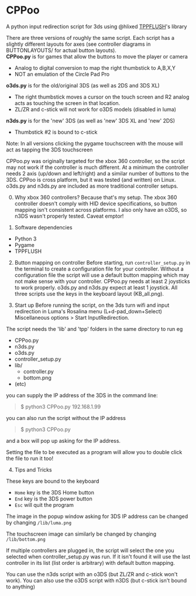# CPPoo
A python input redirection script for 3ds using @hlixed [TPPFLUSH](https://github.com/hlixed/TPPFLUSH)'s library

There are three versions of roughly the same script. Each script has a slightly different layouts for axes (see controller diagrams in BUTTONLAYOUTS/ for actual button layouts).  
**CPPoo.py** is for games that allow the buttons to move the player or camera 
* Analog to digital conversion to map the right thumbstick to A,B,X,Y
* NOT an emulation of  the Circle Pad Pro

**o3ds.py** is for the old/original 3DS (as well as 2DS and 3DS XL)
* The right thumbstick moves a cursor on the touch screen and R2 analog acts as touching the screen in that location. 
* ZL/ZR and c-stick will not work for o3DS models (disabled in luma)

**n3ds.py** is for the 'new' 3DS (as well as  'new' 3DS XL and 'new' 2DS)
* Thumbstick #2 is bound to c-stick

Note: In all versions clicking the pygame touchscreen with the mouse will act as tapping the 3DS touchscreen

CPPoo.py was originally targeted for the xbox 360 controller, so the script may not work if the controller is much different. At a minimum the controller needs 2 axis (up/down and left/right) and a similar number of buttons to the 3DS.  CPPoo is cross platform, but it was tested (and written) on Linux. o3ds.py and n3ds.py are included as more traditional controller setups. 

0) Why xbox 360 controllers?
Because that's my setup. The xbox 360 controller doesn't comply with HID device specifications, so button mapping isn't consistent across platforms. I also only have an o3DS, so n3DS wasn't properly tested. Caveat emptor!


1) Software dependencies 
- Python 3
- Pygame 
- TPPFLUSH


2) Button mapping on controller
Before starting, run `controller_setup.py` in the terminal to create a configuration file for your controller. Without a configuration file the script will use a default button mapping which may not make sense with your controller. CPPoo.py needs at least 2 joysticks to work properly. o3ds.py and n3ds.py expect at least 1 joystick. All three scripts use the keys in the keyboard layout (KB_all.png). 


3) Start up
Before running the script, on the 3ds turn wifi and input redirection in Luma's Rosalina menu (L+d-pad_down+Select) Miscellaneous options > Start InputRedirection. 

The script needs the 'lib' and 'tpp' folders in the same directory to run eg
- CPPoo.py
- n3ds.py
- o3ds.py
- controller_setup.py
- lib/
  - controller.py
  - bottom.png
- (etc)

you can supply the IP address of the 3DS in the command line:
> $ python3 CPPoo.py 192.168.1.99

you can also run the script without the IP address
> $ python3 CPPoo.py 

and a box will pop up asking for the IP address. 

Setting the file to be executed as a program will allow you to double click the file to run it too!


4) Tips and Tricks

These keys are bound to the keyboard
- `Home` key is the 3DS Home button
- `End` key is the 3DS power button
- `Esc` will quit the program 

The image in the popup window asking for 3DS IP address can be changed by changing `/lib/luma.png`

The touchscreen image can similarly be changed by changing `/lib/bottom.png`

If multiple controllers are plugged in, the script will select the one you selected when controller_setup.py was run. If it isn't found  it will use the last controller in its list (list order is arbitrary) with default button mapping.

You can use the n3ds script with an o3DS (but ZL/ZR and c-stick won't work).
You can also use the o3DS script with n3DS (but c-stick isn't bound to anything)

